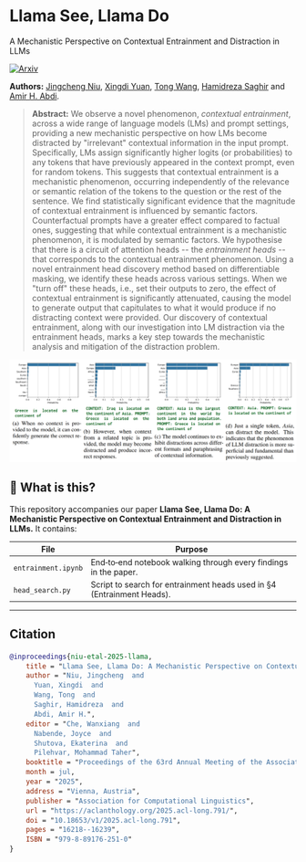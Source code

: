 # Llama See, Llama Do
A Mechanistic Perspective on Contextual Entrainment and Distraction in LLMs

[![Arxiv](https://img.shields.io/badge/Arxiv-2505.09338-red?style=flat-square&logo=arxiv&logoColor=white)](https://arxiv.org/abs/2505.09338)  

**Authors:** [Jingcheng Niu](https://frankniujc.github.io/), [Xingdi Yuan](https://xingdi-eric-yuan.github.io/), [Tong Wang](https://www.cs.toronto.edu/~tong/), [Hamidreza Saghir](https://hsaghir.github.io/) and [Amir H. Abdi](https://amir-abdi.com/).

> **Abstract:** We observe a novel phenomenon, *contextual entrainment*, across a wide range of language models (LMs) and prompt settings, providing a new mechanistic perspective on how LMs become distracted by "irrelevant" contextual information in the input prompt. Specifically, LMs assign significantly higher logits (or probabilities) to any tokens that have previously appeared in the context prompt, even for random tokens. This suggests that contextual entrainment is a mechanistic phenomenon, occurring independently of the relevance or semantic relation of the tokens to the question or the rest of the sentence. We find statistically significant evidence that the magnitude of contextual entrainment is influenced by semantic factors. Counterfactual prompts have a greater effect compared to factual ones, suggesting that while contextual entrainment is a mechanistic phenomenon, it is modulated by semantic factors.
We hypothesise that there is a circuit of attention heads -- the *entrainment heads* -- that corresponds to the contextual entrainment phenomenon. Using a novel entrainment head discovery method based on differentiable masking, we identify these heads across various settings. When we "turn off" these heads, i.e., set their outputs to zero, the effect of contextual entrainment is significantly attenuated, causing the model to generate output that capitulates to what it would produce if no distracting context were provided. Our discovery of contextual entrainment, along with our investigation into LM distraction via the entrainment heads, marks a key step towards the mechanistic analysis and mitigation of the distraction problem.

<p align="center">
  <img src="./image.png" />
</p>


## 📖  What is this?

This repository accompanies our paper **Llama See, Llama Do: A Mechanistic Perspective on Contextual Entrainment and Distraction in LLMs.** It contains:

| File            | Purpose                                                                                     |
| ------------------------ | ------------------------------------------------------------------------------------------- |
| `entrainment.ipynb`      | End‑to‑end notebook walking through every findings in the paper.                        |
| `head_search.py`         | Script to search for entrainment heads used in §4 (Entrainment Heads).                                  |

---

## Citation

```bibtex
@inproceedings{niu-etal-2025-llama,
    title = "Llama See, Llama Do: A Mechanistic Perspective on Contextual Entrainment and Distraction in {LLM}s",
    author = "Niu, Jingcheng  and
      Yuan, Xingdi  and
      Wang, Tong  and
      Saghir, Hamidreza  and
      Abdi, Amir H.",
    editor = "Che, Wanxiang  and
      Nabende, Joyce  and
      Shutova, Ekaterina  and
      Pilehvar, Mohammad Taher",
    booktitle = "Proceedings of the 63rd Annual Meeting of the Association for Computational Linguistics (Volume 1: Long Papers)",
    month = jul,
    year = "2025",
    address = "Vienna, Austria",
    publisher = "Association for Computational Linguistics",
    url = "https://aclanthology.org/2025.acl-long.791/",
    doi = "10.18653/v1/2025.acl-long.791",
    pages = "16218--16239",
    ISBN = "979-8-89176-251-0"
}
```

